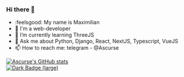 ### Hi there 👋
- :feelsgood: My name is Maximilian
- :muscle: I'm a web-developer 
- 🌱 I’m currently learning ThreeJS
- 💬 Ask me about Python, Django, React, NextJS, Typescript, VueJS
- 📫 How to reach me: telegram - @Ascurse

[![Ascurse's GitHub stats](https://github-readme-stats.vercel.app/api?username=Ascurse)](https://github.com/Ascurse/github-readme-stats)
<br>
<a href="https://www.codewars.com/users/Ascurse" target="_blank">
  <img alt="Dark Badge (large)" class="hidden dark:block" src="https://www.codewars.com/users/Ascurse/badges/large">
</a>
